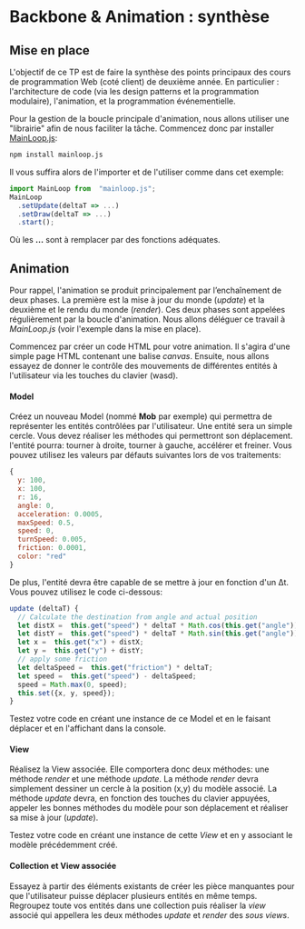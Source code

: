 # Backbone & Animation : synthèse

## Mise en place
 
 L'objectif de ce TP est de faire la synthèse des points principaux des cours de programmation Web (coté client) de deuxième année. En particulier : l'architecture de code (via les design patterns et la programmation modulaire), l'animation, et la programmation événementielle. 
 
 Pour la gestion de la boucle principale d'animation, nous allons utiliser une "librairie" afin de nous faciliter la tâche. Commencez donc par installer [
MainLoop.js](https://github.com/IceCreamYou/MainLoop.js): 
 ```bash
 npm install mainloop.js
```

Il vous suffira alors de l'importer et de l'utiliser comme dans cet exemple:

```js
import MainLoop from  "mainloop.js";
MainLoop
  .setUpdate(deltaT => ...)
  .setDraw(deltaT => ...)
  .start();
``` 
Où les **...** sont à remplacer par des fonctions adéquates.

## Animation
Pour rappel, l'animation se produit principalement par l’enchaînement de deux phases. La première est la mise à jour du monde (*update*) et la deuxième et le rendu du monde (*render*). Ces deux phases sont appelées régulièrement par la boucle d'animation. Nous allons déléguer ce travail à *MainLoop.js* (voir l'exemple dans la mise en place).

Commencez par créer un code HTML pour votre animation. Il s'agira d'une simple page HTML contenant une balise *canvas*.  Ensuite, nous allons essayez de donner le contrôle des mouvements de différentes entités à l'utilisateur via les touches du clavier (wasd).  

#### Model
Créez un nouveau Model (nommé **Mob** par exemple) qui permettra de représenter les entités contrôlées par l'utilisateur. Une entité sera un simple cercle. Vous devez réaliser les méthodes qui permettront son déplacement. l'entité pourra: tourner à droite, tourner à gauche, accélérer et freiner.  Vous pouvez utilisez les valeurs par défauts suivantes lors de vos traitements:

```js
{
  y: 100,
  x: 100,
  r: 16,
  angle: 0,
  acceleration: 0.0005,
  maxSpeed: 0.5,
  speed: 0,
  turnSpeed: 0.005,
  friction: 0.0001,
  color: "red"
}
```

De plus, l'entité devra être capable de se mettre à jour en fonction d'un Δt. Vous pouvez utilisez le code ci-dessous:

```js
update (deltaT) {
  // Calculate the destination from angle and actual position
  let distX =  this.get("speed") * deltaT * Math.cos(this.get("angle"));
  let distY =  this.get("speed") * deltaT * Math.sin(this.get("angle"));
  let x =  this.get("x") + distX;
  let y =  this.get("y") + distY;
  // apply some friction
  let deltaSpeed =  this.get("friction") * deltaT;
  let speed =  this.get("speed") - deltaSpeed;
  speed = Math.max(0, speed);
  this.set({x, y, speed});
}
```

Testez votre code en créant une instance de ce Model et en le faisant déplacer et en l'affichant dans la console.

#### View

Réalisez la View associée. Elle comportera donc deux méthodes: une méthode *render* et une méthode *update*.  La méthode *render* devra simplement dessiner un cercle à la position (x,y) du modèle associé. La méthode *update* devra, en fonction des touches du clavier appuyées, appeler les bonnes méthodes du modèle pour son déplacement et réaliser sa mise à jour (*update*). 

Testez votre code en créant une instance de cette *View* et en y associant le modèle précédemment créé. 

#### Collection et View associée 

Essayez à partir des éléments existants de créer les pièce manquantes pour que l'utilisateur puisse déplacer plusieurs entités en même temps. Regroupez toute vos entités dans une collection puis réaliser la *view* associé qui appellera les deux méthodes *update* et *render* des *sous views*. 


  
<!--stackedit_data:
eyJoaXN0b3J5IjpbLTE2OTcxMTY4MThdfQ==
-->